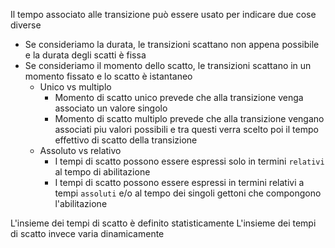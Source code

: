 Il tempo associato alle transizione può essere usato per indicare due cose diverse 
- Se consideriamo la durata, le transizioni scattano non appena possibile e la durata degli scatti è fissa
- Se consideriamo il momento dello scatto, le transizioni scattano in un momento fissato e lo scatto è istantaneo
	- Unico vs multiplo
		- Momento di scatto unico prevede che alla transizione venga associato un valore singolo
		- Momento di scatto multiplo prevede che alla transizione vengano associati piu valori possibili e tra questi verra scelto poi il tempo effettivo di scatto della transizione
	- Assoluto vs relativo
		- I tempi di scatto possono essere espressi solo in termini `relativi` al tempo di abilitazione 
		- I tempi di scatto possono essere espressi in termini relativi a tempi `assoluti` e/o al tempo dei singoli gettoni che compongono l'abilitazione 

L'insieme dei tempi di scatto è definito statisticamente 
L'insieme dei tempi di scatto invece varia dinamicamente